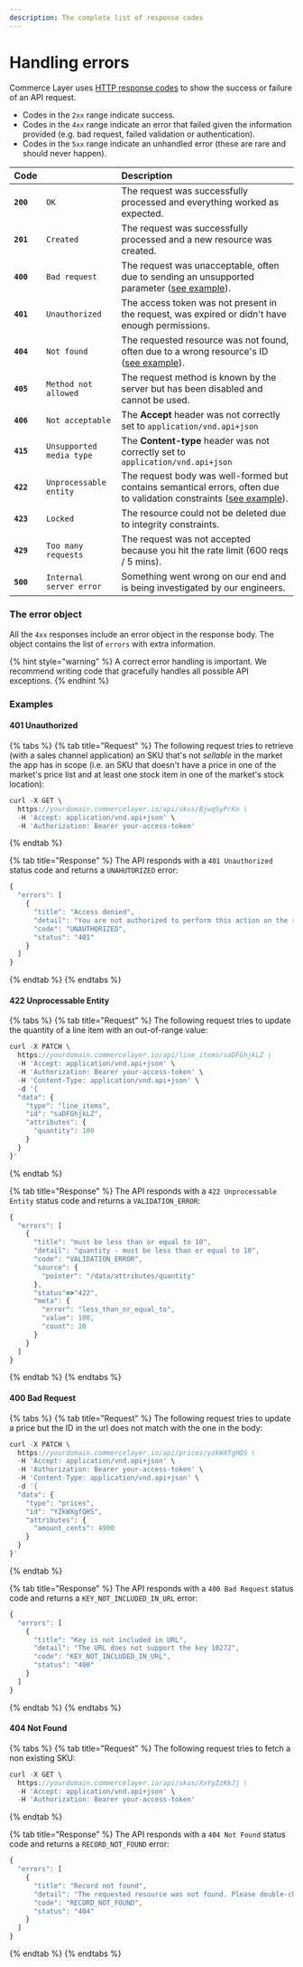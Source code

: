 ```yaml
---
description: The complete list of response codes
---
```


# Handling errors

Commerce Layer uses [HTTP response codes](https://www.w3.org/Protocols/rfc2616/rfc2616-sec10.html) to show the success or failure of an API request. 

* Codes in the `2xx` range indicate success.
* Codes in the `4xx` range indicate an error that failed given the information provided \(e.g. bad request, failed validation or authentication\).
* Codes in the `5xx` range indicate an unhandled error \(these are rare and should never happen\).

| Code |  | Description |
| :--- | :--- | :--- |
| **`200`** | `OK` | The request was successfully processed and everything worked as expected. |
| **`201`** | `Created` | The request was successfully processed and a new resource was created. |
| **`400`** | `Bad request` | The request was unacceptable, often due to sending an unsupported parameter \([see example](handling-errors.md)\). |
| **`401`** | `Unauthorized` | The access token was not present in the request, was expired or didn't have enough permissions. |
| **`404`** | `Not found` | The requested resource was not found, often due to a wrong resource's ID \([see example](handling-errors.md#404-not-found)\). |
| **`405`** | `Method not allowed` | The request method is known by the server but has been disabled and cannot be used. |
| **`406`** | `Not acceptable` | The **Accept** header was not correctly set to `application/vnd.api+json` |
| **`415`** | `Unsupported media type` | The **Content-type** header was not correctly set to `application/vnd.api+json` |
| **`422`**  | `Unprocessable entity` | The request body was well-formed but contains semantical errors, often due to validation constraints \([see example](handling-errors.md#422-unprocessable-entity)\). |
| **`423`** | `Locked` | The resource could not be deleted due to integrity constraints. |
| **`429`** | `Too many requests` | The request was not accepted because you hit the rate limit \(600 reqs / 5 mins\). |
| **`500`** | `Internal server error` | Something went wrong on our end and is being investigated by our engineers. |

### The error object

All the `4xx` responses include an error object in the response body. The object contains the list of `errors` with extra information. 

{% hint style="warning" %}
A correct error handling is important. We recommend writing code that gracefully handles all possible API exceptions.
{% endhint %}

### Examples

#### 401 Unauthorized

{% tabs %}
{% tab title="Request" %}
The following request tries to retrieve \(with a sales channel application\) an SKU that's not _sellable_ in the market the app has in scope \(i.e. an SKU that doesn't have a price in one of the market's price list and at least one stock item in one of the market's stock location\):

```javascript
curl -X GET \
  https://yourdomain.commercelayer.io/api/skus/BjwqSyPrKn \
  -H 'Accept: application/vnd.api+json' \
  -H 'Authorization: Bearer your-access-token'
```
{% endtab %}

{% tab title="Response" %}
The API responds with a `401 Unauthorized` status code and returns a `UNAHUTORIZED` error:

```javascript
{
  "errors": [
    {
      "title": "Access denied",
      "detail": "You are not authorized to perform this action on the requested resource.",
      "code": "UNAUTHORIZED",
      "status": "401"
    }
  ]
}
```
{% endtab %}
{% endtabs %}

#### 422 Unprocessable Entity

{% tabs %}
{% tab title="Request" %}
The following request tries to update the quantity of a line item with an out-of-range value:

```javascript
curl -X PATCH \
  https://yourdomain.commercelayer.io/api/line_items/saDFGhjkLZ \
  -H 'Accept: application/vnd.api+json' \
  -H 'Authorization: Bearer your-access-token' \
  -H 'Content-Type: application/vnd.api+json' \
  -d '{
  "data": {
    "type": "line_items",
    "id": "saDFGhjkLZ",
    "attributes": {
      "quantity": 100
    }
  }
}'
```
{% endtab %}

{% tab title="Response" %}
The API responds with a `422 Unprocessable Entity` status code and returns a `VALIDATION_ERROR`:

```javascript
{
  "errors": [
    {
      "title": "must be less than or equal to 10",
      "detail": "quantity - must be less than or equal to 10",
      "code": "VALIDATION_ERROR",
      "source": {
        "pointer": "/data/attributes/quantity"
      },
      "status"=>"422",
      "meta": {
        "error": "less_than_or_equal_to",
        "value": 100,
        "count": 10
      }
    }
  ]
}
```
{% endtab %}
{% endtabs %}

#### 400 Bad Request

{% tabs %}
{% tab title="Request" %}
The following request tries to update a price but the ID in the url does not match with the one in the body:

```javascript
curl -X PATCH \
  https://yourdomain.commercelayer.io/api/prices/yzkWXfgHQS \
  -H 'Accept: application/vnd.api+json' \
  -H 'Authorization: Bearer your-access-token' \
  -H 'Content-Type: application/vnd.api+json' \
  -d '{
  "data": {
    "type": "prices",
    "id": "YZkWXgfQHS",
    "attributes": {
      "amount_cents": 4900
    }
  }
}'
```
{% endtab %}

{% tab title="Response" %}
The API responds with a `400 Bad Request` status code and returns a `KEY_NOT_INCLUDED_IN_URL` error:

```javascript
{
  "errors": [
    {
      "title": "Key is not included in URL",
      "detail": "The URL does not support the key 10272",
      "code": "KEY_NOT_INCLUDED_IN_URL",
      "status": "400"
    }
  ]
}
```
{% endtab %}
{% endtabs %}

#### 404 Not Found

{% tabs %}
{% tab title="Request" %}
The following request tries to fetch a non existing SKU:

```javascript
curl -X GET \
  https://yourdomain.commercelayer.io/api/skus/XxYyZzKkJj \
  -H 'Accept: application/vnd.api+json' \
  -H 'Authorization: Bearer your-access-token'
```
{% endtab %}

{% tab title="Response" %}
The API responds with a `404 Not Found` status code and returns a `RECORD_NOT_FOUND` error:

```javascript
{
  "errors": [
    {
      "title": "Record not found",
      "detail": "The requested resource was not found. Please double-check the resource id.",
      "code": "RECORD_NOT_FOUND",
      "status": "404"
    }
  ]
}
```
{% endtab %}
{% endtabs %}

